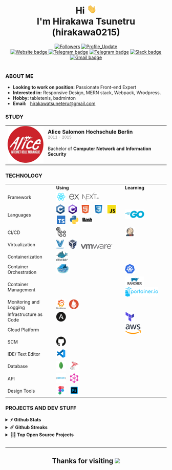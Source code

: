 <h1 align="center">
    Hi <img src="./assets/Hi.gif" width="30px"> <br>
    I'm <b>Hirakawa Tsunetru</b> (hirakawa0215)
</h1>

<div align="center"> 
    <a href="https://github.com/hirakawa0215?tab=followers">
    <img alt="Followers" src="https://img.shields.io/github/followers/hirakawa?color=4C1&logo=github"></a>
    <!-- github -->
    <a href="https://github.com/hirakawa/hirakawa0215" target="_blank"><img alt="Profile_Update" src="https://img.shields.io/github/last-commit/hirakawa/hirakawa?label=Profile%20update&style=fflat-square"></a>
</div>
<div align="center">
<!-- website -->
    <a href="https://hirakawa0215.netlify.app/"><img alt="Website badge" src="https://img.shields.io/badge/Website-EC8B00?logo=google-chrome&logoColor=white">
    </a>
    <a href="https://discord.gg/AWp6p8GVYb"><img alt="Telegram badge" src="https://img.shields.io/badge/-Discord-5865f2?logo=Discord&logoColor=white"></a>
    <a href="https://telegram.org/superman_195"><img alt="Telegram badge" src="https://img.shields.io/badge/-Telegram-0077B5?logo=Telegram&logoColor=white"></a>
    <a href="https://join.slack.com/t/hirakawaworkspace/shared_invite/zt-277shuqls-1hFN8xwSfXY99gbcbFjMWQ"><img alt="Slack badge" src="https://img.shields.io/badge/-Slack-79327f?logo=Slack&logoColor=white"></a>
    <a href="mailto:hirakawatsuneteru@gmail.com"><img alt="Gmail badge" src="https://img.shields.io/badge/Gmail-E34133?logo=gmail&logoColor=white"></a>
</div>
<br>

### ABOUT ME

- **Looking to work on position:** Passionate Front-end Expert
- **Interested in:** Responsive Design, MERN stack, Webpack, Wrodpress.
- **Hobby:** tabletenis, badminton
- **Email:** &nbsp; <a href="mailto:hirakawatsuneteru@gmail.com" target="_blank">hirakawatsuneteru@gmail.com</a>

### STUDY

<table style="border-collapse: collapse;">
    <tr>
        <td align="center">
            <img src="./assets/logo.png" alt="hcmus logo" width="120px">
        </td>
        <td>
            <h3 style="margin: 0;">Alice Salomon Hochschule Berlin
</h3> 
            <sup style="color: gray;">2011 - 2015</sup>
            <p>Bachelor of <b>Computer Network and Information Security</b></p>
        </td>
    </tr>
</table>

### TECHNOLOGY

<table>
    <tr>
        <td></td>
        <td><b>Using</b></td>
        <td><b>Learning</b></td>
    </tr>
    <tr>
        <td>Framework</td>
        <td>
            <img src="./assets/technology/reactjs.svg" height="30px" alt="reactjs" title="React JS"/>
            &nbsp;
            <img src="./assets/technology/expressjs.svg" height="30px" alt="expressjs" title="Express JS"/>
            &nbsp;
            <img src="./assets/technology/nextjs.svg" height="30px" alt="nextjs" title="Next JS"/>
        </td>
        <td></td>
    </tr>
    <tr>
        <td>Languages</td>
        <td>
            <img src="./assets/technology/c_plus_plus.svg" height="30px" alt="C/C++" title="C/C++"/>
            &nbsp;
            <img src="./assets/technology/c_sharp.svg" height="30px" alt="C#" title="C#"/>
            &nbsp;
            <img src="./assets/technology/html.svg" height="30px" alt="html" title="HTML"/>
            &nbsp;
            <img src="./assets/technology/css.svg" height="30px" alt="css" title="CSS"/>
            &nbsp;
            <img src="./assets/technology/javascript.svg" height="30px" alt="javascript" title="Javascript"/>
            &nbsp;
            <img src="./assets/technology/typescript.svg" height="30px" alt="typescript" title="Typescript"/>
            &nbsp;
            <img src="./assets/technology/python.svg" height="30px" alt="python" title="Python"/>
             &nbsp;
            <img src="./assets/technology/bash_script.svg" height="30px" alt="Shell-script" title="Shell-script"/>
        </td>
        <td>
            <img src="./assets/technology/golang.svg" height="30px" alt="Go" title="Go"/>
        </td>
    </tr>
    <tr>
        <td>CI/CD</td>
        <td>
            <img src="./assets/technology/github_actions.svg" height="30px" alt="github_actions" title="Github Actions"/>
        </td>
        <td>
            <img src="./assets/technology/jenkins.svg" height="30px" alt="Jenkins" title="Jenkins"/>            
        </td>
    </tr>
     <tr>
        <td>Virtualization</td>
        <td>
            <img src="./assets/technology/vagrant.svg" height="30px" alt="vagrant" title="Vagrant"/>
            &nbsp;
            <img src="./assets/technology/virtualbox.svg" height="30px" alt="virtualbox" title="Virtualbox"/>
            &nbsp;
            <img src="./assets/technology/vmware.svg" height="15px" alt="vmware" title="VMware"/>
        </td>
        <td></td>
    </tr>
    <tr>
        <td>Containerization</td>
        <td>
            <img src="./assets/technology/docker.svg" height="30px" alt="docker" title="Docker"/>
        </td>
        <td></td>
    </tr>
    <tr>
        <td>Container Orchestration</td>
        <td>
            <img src="./assets/technology/docker_swarm.png" height="30px" alt="docker swarm" title="Docker swarm"/>
        </td>
        <td>
            <img src="./assets/technology/kubernetes.svg" height="30px" alt="kubernetes" title="Kubernetes"/>
        </td>
    </tr>
    <tr>
        <td>Container Management</td>
        <td>
        </td>
        <td>
            <img src="./assets/technology/rancher.svg" height="30px" alt="rancher" title="Rancher"/>  
            <img src="./assets/technology/portainer.svg" height="30px" alt="portainer" title="Portainer"/>  
        </td>
    </tr>
     <tr>
        <td>Monitoring and Logging</td>
        <td>
          <img src="./assets/technology/grafana.svg" height="30px" alt="grafana" title="Grafana"/>
            &nbsp;
            <img src="./assets/technology/prometheus.svg" height="30px" alt="prometheus" title="Prometheus"/>
        </td>
        <td></td>
    </tr>
     <tr>
        <td>Infrastructure as Code</td>
        <td>
          <img src="./assets/technology/ansible.svg" height="30px" alt="ansible" title="Ansible"/>
        </td>
        <td>
            <img src="./assets/technology/terraform.svg" height="30px" alt="terraform" title="Terraform"/>
        </td>
    </tr>
         <tr>
        <td>Cloud Platform</td>
        <td>
        </td>
        <td>
            <img src="./assets/technology/aws.svg" height="30px" alt="aws" title="Amazon Web Service"/>
        </td>
    </tr>
    <tr>
        <td>SCM</td>
        <td>
            <img src="./assets/technology/github.svg" height="30px" alt="github" title="Github"/>
            &nbsp;
        </td>
        <td></td>
    </tr>
    <tr>
        <td>IDE/ Text Editor</td>
        <td>
            <img src="./assets/technology/vscode.svg" height="30px" alt="vscode" title="VSCode"/>
            &nbsp;
        </td>
        <td></td>
    </tr>
    <tr>
        <td>Database</td>
        <td>
            <img src="./assets/technology/mongo.svg" height="30px" alt="mongodb" title="MongoDB"/>
            &nbsp;
            <img src="./assets/technology/sql_server.png" height="30px" alt="msSQLserver" title="SQL Server"/>
        </td>
        <td></td>
    </tr>
     <tr>
        <td>API</td>
        <td>
            <img src="./assets/technology/rest_api.png" height="30px" alt="restapi" title="Rest API"/> 
            &nbsp;
            <img src="./assets/technology/graphql.png" height="30px" alt="graphql" title="GraphQL"/>
        </td>
        <td></td>
    </tr>
    <tr>
        <td>Design Tools</td>
        <td>
            <img src="./assets/technology/figma.svg" height="30px" alt="figma" title="Figma"/>
            &nbsp;
            <img src="./assets/technology/photoshop.svg" height="30px" alt="photoshop" title="Photoshop"/>
        </td>
        <td></td>
    </tr>
</table>

### PROJECTS AND DEV STUFF

<details>	
    <summary><b>⚡ Github Stats</b></summary>
    <br />
    <p align="center">
        <a href="https://github.com/hirakawa0215">
            <img width="54%" height="180em" src="https://github-readme-stats-eight-theta.vercel.app/api?username=hirakawa0215&show_icons=true&hide_border=true&include_all_commits=true&count_private=true" />
            <img width="45%" height="180em" src="https://github-readme-stats-eight-theta.vercel.app/api/top-langs/?username=hirakawa0215&exclude_repo=KNN-Image-Classification&show_icons=true&hide_border=true&layout=compact"/>
        </a>
    </p>

</details>

<details>	
  <summary><b>☄️ Github Streaks</b></summary>
  
  <br />
  <img height="180em" src="https://github-readme-streak-stats.herokuapp.com/?user=hirakawa0215&hide_border=true" />
</details>

<details>
  <summary><b>🧑‍🚀 Top Open Source Projects</b></summary>
  <br />
<!-- These templates will have you quickly bootstrapping your next project. -->

> **Note:** These projects are not quite actively maintained, but I will try to keep them up to date with new features as much as possible 🌱.
> <br />

  <table>
    <thead align="center">
      <tr border: none;>
        <td><b>💻 Projects</b></td>
        <td><b>🌟 Stars</b></td>
        <td><b>🍴 Forks</b></td>
        <td><b>🐛 Issues</b></td>
        <td><b>🔔 Pull Requests</b></td>
        <td><b>👨‍💻 Language</b></td>
      </tr>
    </thead>
    <tbody>
      <tr>
	      <td><a href="https://github.com/hirakawa0215/FrontendPotfolio"><b>FrontendPotfolio</b></a></td>
        <td><img alt="Stars" src="https://img.shields.io/github/stars/hirakawa0215/FrontendPotfolio?&labelColor=343b41"/></td>
        <td><img alt="Forks" src="https://img.shields.io/github/forks/hirakawa0215/FrontendPotfolio?&labelColor=343b41"/></td>
        <td><img alt="Issues" src="https://img.shields.io/github/issues/hirakawa0215/FrontendPotfolio?"/></td>
        <td><img alt="Pull Requests" src="https://img.shields.io/github/issues-pr/hirakawa0215/FrontendPotfolio?"/></td>
        <td><img alt="Language" src="https://img.shields.io/github/languages/top/hirakawa0215/FrontendPotfolio?"/></td>
      </tr>
      <tr>
	      <td><a href="https://github.com/hirakawa0215/digital_dental_radiology_site"><b>Digital Dental Radiology site</b></a></td>
        <td><img alt="Stars" src="https://img.shields.io/github/stars/hirakawa0215/digital_dental_radiology_site?&labelColor=343b41"/></td>
        <td><img alt="Forks" src="https://img.shields.io/github/forks/hirakawa0215/digital_dental_radiology_site?&labelColor=343b41"/></td>
        <td><img alt="Issues" src="https://img.shields.io/github/issues/hirakawa0215/digital_dental_radiology_site?"/></td>
        <td><img alt="Pull Requests" src="https://img.shields.io/github/issues-pr/hirakawa0215/digital_dental_radiology_site?"/></td>
        <td><img alt="Language" src="https://img.shields.io/github/languages/top/hirakawa0215/digital_dental_radiology_site?"/></td>
      </tr>
      <tr>
	      <td><a href="https://github.com/hirakawa0215/e-commerce"><b>E-commerce</b></a></td>
        <td><img alt="Stars" src="https://img.shields.io/github/stars/hirakawa0215/e-commerce?&labelColor=343b41"/></td>
        <td><img alt="Forks" src="https://img.shields.io/github/forks/hirakawa0215/e-commerce?&labelColor=343b41"/></td>
        <td><img alt="Issues" src="https://img.shields.io/github/issues/hirakawa0215/e-commerce?"/></td>
        <td><img alt="Pull Requests" src="https://img.shields.io/github/issues-pr/hirakawa0215/e-commerce?"/></td>
        <td><img alt="Language" src="https://img.shields.io/github/languages/top/hirakawa0215/e-commerce?"/></td>
      </tr>
      <tr>
	    <td><a href="https://github.com/hirakawa0215/Standard-MERN-Project"><b>Standard-MERN-Project</b></a></td>
        <td><img alt="Stars" src="https://img.shields.io/github/stars/hirakawa0215/Standard-MERN-Project?&labelColor=343b41"/></td>
        <td><img alt="Forks" src="https://img.shields.io/github/forks/hirakawa0215/Standard-MERN-Project?&labelColor=343b41"/></td>
        <td><img alt="Issues" src="https://img.shields.io/github/issues/hirakawa0215/Standard-MERN-Project?"/></td>
        <td><img alt="Pull Requests" src="https://img.shields.io/github/issues-pr/hirakawa0215/Standard-MERN-Project?"/></td>
        <td><img alt="Language" src="https://img.shields.io/github/languages/top/hirakawa0215/Standard-MERN-Project?"/></td>
      </tr>
      <tr>
	    <td><a href="https://github.com/hirakawa0215/Bookstore"><b>Bookstore</b></a></td>
        <td><img alt="Stars" src="https://img.shields.io/github/stars/hirakawa0215/Bookstore?&labelColor=343b41"/></td>
        <td><img alt="Forks" src="https://img.shields.io/github/forks/hirakawa0215/Bookstore?&labelColor=343b41"/></td>
        <td><img alt="Issues" src="https://img.shields.io/github/issues/hirakawa0215/Bookstore?"/></td>
        <td><img alt="Pull Requests" src="https://img.shields.io/github/issues-pr/hirakawa0215/Bookstore?"/></td>
        <td><img alt="Language" src="https://img.shields.io/github/languages/top/hirakawa0215/Bookstore?"/></td>
      </tr>
    </tbody>
  </table>
  <br />
</details>

<br>

---

<div align="center">
    <h2>Thanks for visiting <img height="40" src="https://emoji.gg/assets/emoji/7333-parrotdance.gif"></h2>
</div>
